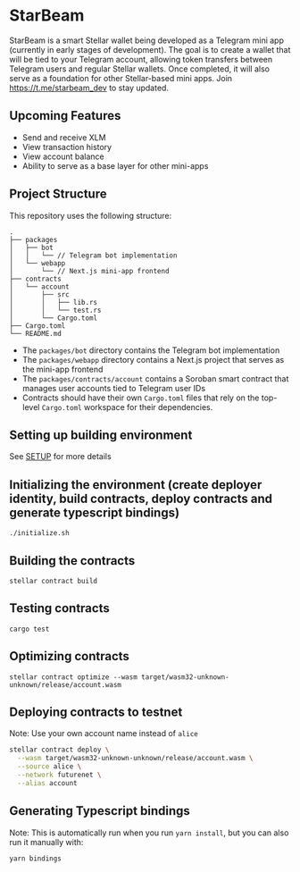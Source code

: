 # StarBeam

StarBeam is a smart Stellar wallet being developed as a Telegram mini app (currently in early stages of development).
The goal is to create a wallet that will be tied to your Telegram account, allowing token transfers between Telegram users and regular Stellar wallets.
Once completed, it will also serve as a foundation for other Stellar-based mini apps.
Join https://t.me/starbeam_dev to stay updated.

## Upcoming Features

- Send and receive XLM
- View transaction history
- View account balance
- Ability to serve as a base layer for other mini-apps

## Project Structure

This repository uses the following structure:
```text
.
├── packages
│   ├── bot
│   │   └── // Telegram bot implementation
│   └── webapp
│       └── // Next.js mini-app frontend
├── contracts
│   └── account
│       ├── src
│       │   ├── lib.rs
│       │   └── test.rs
│       └── Cargo.toml
├── Cargo.toml
└── README.md
```

- The `packages/bot` directory contains the Telegram bot implementation
- The `packages/webapp` directory contains a Next.js project that serves as the mini-app frontend
- The `packages/contracts/account` contains a Soroban smart contract that manages user accounts tied to Telegram user IDs
- Contracts should have their own `Cargo.toml` files that rely on the top-level `Cargo.toml` workspace for their dependencies.

## Setting up building environment

See [SETUP](./SETUP.md) for more details

## Initializing the environment (create deployer identity, build contracts, deploy contracts and generate typescript bindings)

`./initialize.sh`

## Building the contracts

`stellar contract build`

## Testing contracts

`cargo test`

## Optimizing contracts

`stellar contract optimize --wasm target/wasm32-unknown-unknown/release/account.wasm`

## Deploying contracts to testnet

Note: Use your own account name instead of `alice`

```sh
stellar contract deploy \
  --wasm target/wasm32-unknown-unknown/release/account.wasm \
  --source alice \
  --network futurenet \
  --alias account
```

## Generating Typescript bindings

Note: This is automatically run when you run `yarn install`, but you can also run it manually with:

```sh
yarn bindings
```
